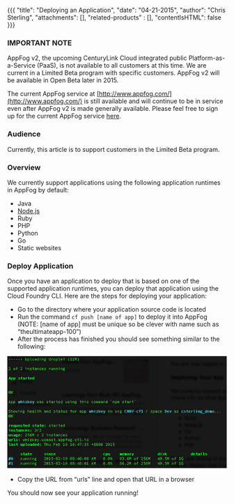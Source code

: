 {{{
  "title": "Deploying an Application",
  "date": "04-21-2015",
  "author": "Chris Sterling",
  "attachments": [],
  "related-products" : [],
  "contentIsHTML": false
}}}

### IMPORTANT NOTE

AppFog v2, the upcoming CenturyLink Cloud integrated public Platform-as-a-Service (PaaS), is not available to all customers at this time. We are current in a Limited Beta program with specific customers. AppFog v2 will be available in Open Beta later in 2015.

The current AppFog service at [http://www.appfog.com/](http://www.appfog.com/) is still available and will continue to be in service even after AppFog v2 is made generally available. Please feel free to sign up for the current AppFog service [here](https://console.appfog.com/signup).

### Audience

Currently, this article is to support customers in the Limited Beta program.

### Overview

We currently support applications using the following application runtimes in AppFog by default:

* Java
* [Node.js](deploy-nodejs-application.md)
* Ruby
* PHP
* Python
* Go
* Static websites

### Deploy Application

Once you have an application to deploy that is based on one of the supported application runtimes, you can deploy that application using the Cloud Foundry CLI. Here are the steps for deploying your application:

* Go to the directory where your application source code is located
* Run the command `cf push [name of app]` to deploy it into AppFog (NOTE: [name of app] must be unique so be clever with name such as “theultimateapp-100”)
* After the process has finished you should see something similar to the following:

![Application Deployed Successfully](../images/appfog-app-deployed.png)

* Copy the URL from “urls” line and open that URL in a browser

You should now see your application running!
